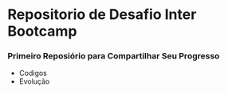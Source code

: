 # Repositorio de Desafio Inter Bootcamp
### Primeiro Reposiório para Compartilhar Seu Progresso
 - Codigos 
 - Evolução 
